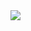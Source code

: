 <img src="https://fustyles.github.io/BlocklyResearch/preview/selectImagetoPreview/img/selectImagetoPreview.png">
